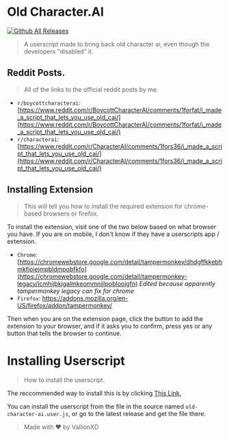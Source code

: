 # Old Character.AI

[![Github All Releases](https://img.shields.io/github/downloads/VallionXD/Old-Character-AI/total.svg)]()


> A userscript made to bring back old character ai, even though the developers "disabled" it.

## Reddit Posts.
> All of the links to the official reddit posts by me.

- `r/boycottcharacterai`: [https://www.reddit.com/r/BoycottCharacterAI/comments/1forfat/i_made_a_script_that_lets_you_use_old_cai/](https://www.reddit.com/r/BoycottCharacterAI/comments/1forfat/i_made_a_script_that_lets_you_use_old_cai/)
- `r/characterai`: [https://www.reddit.com/r/CharacterAI/comments/1fors36/i_made_a_script_that_lets_you_use_old_cai/](https://www.reddit.com/r/CharacterAI/comments/1fors36/i_made_a_script_that_lets_you_use_old_cai/)

## Installing Extension
> This will tell you how to install the required extension for chrome-based browsers or firefox.

To install the extension, visit one of the two below based on what browser you have. If you are on mobile, I don't know if they have a userscripts app / extension.

- `Chrome`: [https://chromewebstore.google.com/detail/tampermonkey/dhdgffkkebhmkfjojejmpbldmpobfkfo](https://chromewebstore.google.com/detail/tampermonkey-legacy/lcmhijbkigalmkeommnijlpobloojgfn) *Edited because apparently tampermonkey legacy can fix for chrome*
- `Firefox`: https://addons.mozilla.org/en-US/firefox/addon/tampermonkey/

Then when you are on the extension page, click the button to add the extension to your browser, and if it asks you to confirm, press yes or any button that tells the browser to continue.

# Installing Userscript
> How to install the userscript.

The reccommended way to install this is by clicking [This Link.](https://github.com/VallionXD/Old-Character-AI/releases/latest/download/old-character-ai.user.js)

You can install the userscript from the file in the source named `old-character-ai.user.js`, or go to the latest release and get the file there.

> Made with ❤️ by VallionXD
